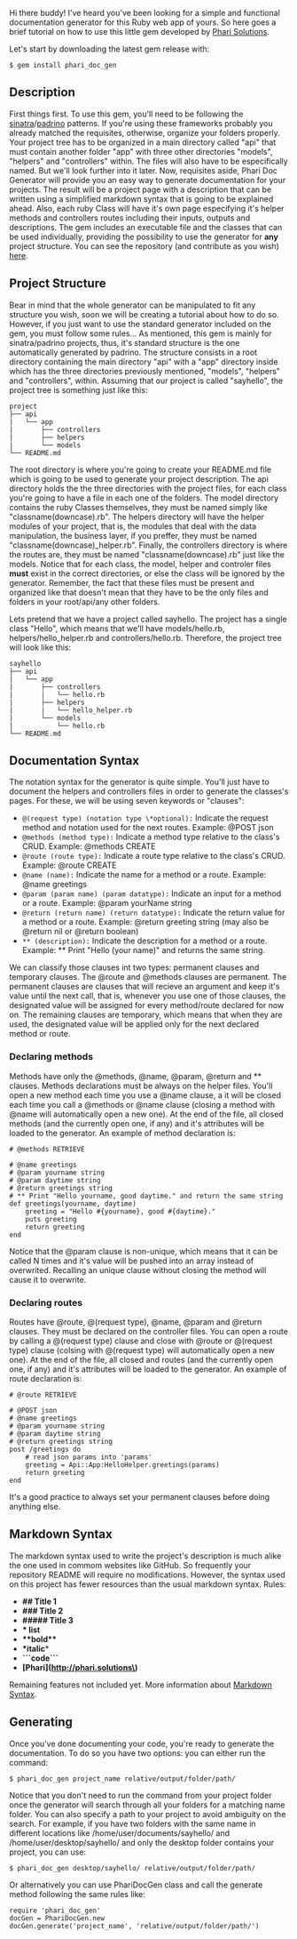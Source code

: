 Hi there buddy! I've heard you've been looking for a simple and functional documentation generator for this Ruby web app of yours. So here goes a brief tutorial on how to use this little gem developed by [Phari Solutions](http://phari.solutions).


Let's start by downloading the latest gem release with:


```
$ gem install phari_doc_gen
```


## Description

First things first. To use this gem, you'll need to be following the [sinatra](http://www.sinatrarb.com/)/[padrino](http://padrinorb.com/) patterns. If you're using these frameworks probably you already matched the requisites, otherwise, organize your folders properly. Your project tree has to be organized in a main directory called "api" that must contain another folder "app" with three other directories "models", "helpers" and "controllers" within. The files will also have to be especifically named. But we'll look further into it later.
Now, requisites aside, Phari Doc Generator will provide you an easy way to generate documentation for your projects. The result will be a project page with a description that can be written using a simplified markdown syntax that is going to be explained ahead. Also, each ruby Class will have it's own page especifying it's helper methods and controllers routes including their inputs, outputs and descriptions. The gem includes an executable file and the classes that can be used individually, providing the possibility to use the generator for **any** project structure. You can see the repository (and contribute as you wish) [here](https://gitlab.com/LuizPPA/PhariDocGen).

## Project Structure
Bear in mind that the whole generator can be manipulated to fit any structure you wish, soon we will be creating a tutorial about how to do so. However, if you just want to use the standard generator included on the gem, you must follow some rules...
As mentioned, this gem is mainly for sinatra/padrino projects, thus, it's standard structure is the one automatically generated by padrino. The structure consists in a root directory containing the main directory "api" with a "app" directory inside which has the three directories previously mentioned, "models", "helpers" and "controllers", within. Assuming that our project is called "sayhello", the project tree is something just like this:

```
project
├── api
|   └── app
|       ├── controllers
|       ├── helpers
|       └── models
└── README.md
```

The root directory is where you're going to create your README.md file which is going to be used to generate your project description. The api directory holds the the three directories with the project files, for each class you're going to have a file in each one of the folders. The model directory contains the ruby Classes themselves, they must be named simply like "classname(downcase).rb". The helpers directory will have the helper modules of your project, that is, the modules that deal with the data manipulation, the business layer, if you preffer, they must be named "classname(downcase)\_helper.rb". Finally, the controllers directory is where the routes are, they must be named "classname(downcase).rb" just like the models. Notice that for each class, the model, helper and controler files **must** exist in the correct directories, or else the class will be ignored by the generator. Remember, the fact that these files must be present and organized like that doesn't mean that they have to be the only files and folders in your root/api/any other folders.

Lets pretend that we have a project called sayhello. The project has a single class "Hello", which means that we'll have models/hello.rb, helpers/hello_helper.rb and controllers/hello.rb. Therefore, the project tree will look like this:


```
sayhello
├── api
|   └── app
|       ├── controllers
|       |   └── hello.rb
|       ├── helpers
|       |   └── hello_helper.rb
|       └── models
|           └── hello.rb
└── README.md
```


## Documentation Syntax
The notation syntax for the generator is quite simple. You'll just have to document the helpers and controllers files in order to generate the classes's pages. For these, we will be using seven keywords or "clauses":

* ```@(request type) (notation type \*optional):``` Indicate the request method and notation used for the next routes.
Example: @POST json
* ```@methods (method type):``` Indicate a method type relative to the class's CRUD.
Example: @methods CREATE
* ```@route (route type):``` Indicate a route type relative to the class's CRUD.
Example: @route CREATE
* ```@name (name):``` Indicate the name for a method or a route.
Example: @name greetings
* ```@param (param name) (param datatype):``` Indicate an input for a method or a route.
Example: @param yourName string
* ```@return (return name) (return datatype):``` Indicate the return value for a method or a route. 
Example: @return greeting string (may also be @return nil or @return boolean)
* ```** (description):``` Indicate the description for a method or a route.
Example: ** Print "Hello (your name)" and returns the same string.

We can classify those clauses int two types: permanent clauses and temporary clauses. The @route and @methods clauses are permanent. The permanent clauses are clauses that will recieve an argument and keep it's value until the next call, that is, whenever you use one of those clauses, the designated value will be assigned for every method/route declared for now on. The remaining clauses are temporary, which means that when they are used, the designated value will be applied only for the next declared method or route.

### Declaring methods

Methods have only the @methods, @name, @param, @return and ** clauses. Methods declarations must be always on the helper files. You'll open a new method each time you use a @name clause, a it will be closed each time you call a @methods or @name clause (closing a method with @name will automatically open a new one). At the end of the file, all closed methods (and the currently open one, if any) and it's attributes will be loaded to the generator. An example of method declaration is:


```
# @methods RETRIEVE

# @name greetings
# @param yourname string
# @param daytime string
# @return greetings string
# ** Print "Hello yourname, good daytime." and return the same string
def greetings(yourname, daytime)
    greeting = "Hello #{yourname}, good #{daytime}."
    puts greeting
    return greeting
end
```

Notice that the @param clause is non-unique, which means that it can be called N times and it's value will be pushed into an array instead of overwrited. Recalling an unique clause without closing the method will cause it to overwrite.

### Declaring routes

Routes have @route, @(request type), @name, @param and @return clauses. They must be declared on the controller files. You can open a route by calling a @(request type) clause and close with @route or @(request type) clause (colsing with @(request type) will automatically open a new one). At the end of the file, all closed and routes (and the currently open one, if any) and it's attributes will be loaded to the generator. An example of route declaration is:


```
# @route RETRIEVE

# @POST json
# @name greetings
# @param yourname string
# @param daytime string
# @return greetings string
post /greetings do
    # read json params into 'params'
    greeting = Api::App:HelloHelper.greetings(params)
    return greeting
end
```

It's a good practice to always set your permanent clauses before doing anything else.

## Markdown Syntax

The markdown syntax used to write the project's description is much alike the one used in commom websites like GitHub. So frequently your repository README will require no modifications. However, the syntax used on this project has fewer resources than the usual markdown syntax.
Rules:

* **## Title 1**
* **### Title 2**
* **##### Title 3**
* **\* list**
* **\*\*bold\*\***
* **\*italic***
* **\`\`\`code\`\`\`**
* **\[Phari\]\(http://phari.solutions\)**

Remaining features not included yet. More information about [Markdown Syntax](https://github.com/adam-p/markdown-here/wiki/Markdown-Cheatsheet).

## Generating

Once you've done documenting your code, you're ready to generate the documentation. To do so you have two options: you can either run the command:

```
$ phari_doc_gen project_name relative/output/folder/path/
```

Notice that you don't need to run the command from your project folder once the generator will search through all your folders for a matching name folder. You can also specify a path to your project to avoid ambiguity on the search. For example, if you have two folders with the same name in different locations like /home/user/documents/sayhello/ and /home/user/desktop/sayhello/ and only the desktop folder contains your project, you can use:

```
$ phari_doc_gen desktop/sayhello/ relative/output/folder/path/
```

Or alternatively you can use PhariDocGen class and call the generate method following the same rules like:

```
require 'phari_doc_gen'
docGen = PhariDocGen.new
docGen.generate('project_name', 'relative/output/folder/path/')
```
